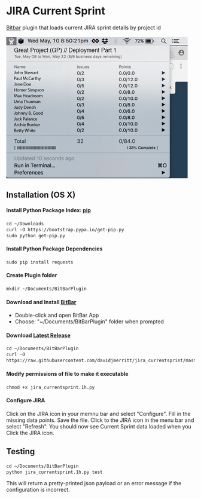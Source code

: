 # JIRA Current Sprint
[Bitbar](https://github.com/matryer/bitbar) plugin that loads current JIRA sprint details by project id
<br><br>
![Screen Capture](https://github.com/davidjmerritt/jira_currentsprint/blob/512db8f3c119958e8025bfb98e2419e1a24b95e7/jira_currentsprint_graphic.jpg?raw=true)

## Installation (OS X)

#### Install Python Package Index: [pip](https://pip.pypa.io/en/stable/installing/)
```
cd ~/Downloads
curl -O https://bootstrap.pypa.io/get-pip.py
sudo python get-pip.py
```

#### Install Python Package Dependencies
```
sudo pip install requests
```

#### Create Plugin folder
```
mkdir ~/Documents/BitBarPlugin
```

#### Download and Install [BitBar](https://github.com/matryer/bitbar/releases/tag/v1.9.2)
- Double-click and open BitBar App
- Choose: "~/Documents/BitBarPlugin" folder when prompted 

#### Download [Latest Release](https://github.com/davidjmerritt/jira_currentsprint/releases/latest)
```
cd ~/Documents/BitBarPlugin
curl -O https://raw.githubusercontent.com/davidjmerritt/jira_currentsprint/master/jira_currentsprint.1h.py
```

#### Modify permissions of file to make it executable
```
chmod +x jira_currentsprint.1h.py
```

#### Configure JIRA
Click on the JIRA icon in your memnu bar and select "Configure". Fill in the missing data points.  Save the file. Click to the JIRA icon in the menu bar and select "Refresh".  You should now see Current Sprint data loaded when you Click the JIRA icon.


## Testing
```
cd ~/Documents/BitBarPlugin
python jira_currentsprint.1h.py test
```
This will return a pretty-printed json payload or an error message if the configuration is incorrect.
